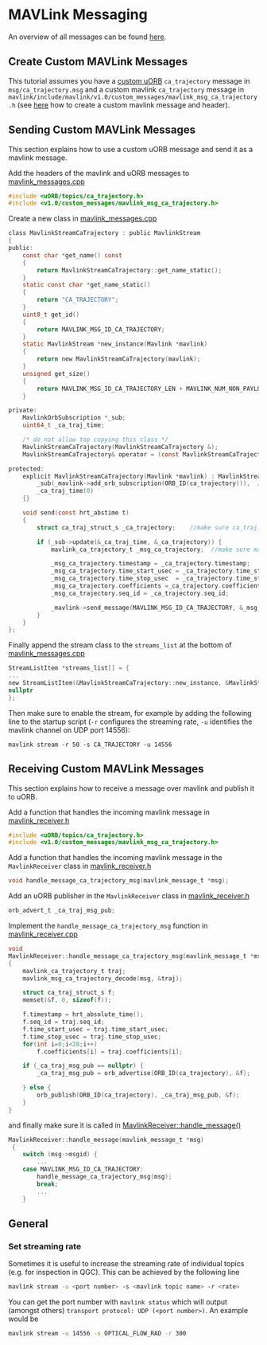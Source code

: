 # MAVLink Messaging
An overview of all messages can be found [here](http://mavlink.org/messages/common).
## Create Custom MAVLink Messages
This tutorial assumes you have a [custom uORB](advanced-uorb.md) `ca_trajectory`
message in `msg/ca_trajectory.msg` and a custom mavlink
`ca_trajectory` message in
`mavlink/include/mavlink/v1.0/custom_messages/mavlink_msg_ca_trajectory.h` (see
[here](http://qgroundcontrol.org/mavlink/create_new_mavlink_message) how to
create a custom mavlink message and header).

## Sending Custom MAVLink Messages
This section explains how to use a custom uORB message and send it as a mavlink
message.

Add the headers of the mavlink and uORB messages to
[mavlink_messages.cpp](https://github.com/PX4/Firmware/blob/master/src/modules/mavlink/mavlink_messages.cpp)

```C
#include <uORB/topics/ca_trajectory.h>
#include <v1.0/custom_messages/mavlink_msg_ca_trajectory.h>
```

Create a new class in [mavlink_messages.cpp](https://github.com/PX4/Firmware/blob/master/src/modules/mavlink/mavlink_messages.cpp#L2193)

```C
class MavlinkStreamCaTrajectory : public MavlinkStream
{
public:
    const char *get_name() const
	{
		return MavlinkStreamCaTrajectory::get_name_static();
	}
	static const char *get_name_static()
	{
		return "CA_TRAJECTORY";
	}
	uint8_t get_id()
	{
		return MAVLINK_MSG_ID_CA_TRAJECTORY;
	}
	static MavlinkStream *new_instance(Mavlink *mavlink)
	{
		return new MavlinkStreamCaTrajectory(mavlink);
	}
	unsigned get_size()
	{
		return MAVLINK_MSG_ID_CA_TRAJECTORY_LEN + MAVLINK_NUM_NON_PAYLOAD_BYTES;
	}

private:
	MavlinkOrbSubscription *_sub;
	uint64_t _ca_traj_time;

	/* do not allow top copying this class */
	MavlinkStreamCaTrajectory(MavlinkStreamCaTrajectory &);
	MavlinkStreamCaTrajectory& operator = (const MavlinkStreamCaTrajectory &);

protected:
	explicit MavlinkStreamCaTrajectory(Mavlink *mavlink) : MavlinkStream(mavlink),
		_sub(_mavlink->add_orb_subscription(ORB_ID(ca_trajectory))),  // make sure you enter the name of your uORB topic here
		_ca_traj_time(0)
	{}

	void send(const hrt_abstime t)
	{
		struct ca_traj_struct_s _ca_trajectory;    //make sure ca_traj_struct_s is the definition of your uORB topic

		if (_sub->update(&_ca_traj_time, &_ca_trajectory)) {
			mavlink_ca_trajectory_t _msg_ca_trajectory;  //make sure mavlink_ca_trajectory_t is the definition of your custom mavlink message

			_msg_ca_trajectory.timestamp = _ca_trajectory.timestamp;
			_msg_ca_trajectory.time_start_usec = _ca_trajectory.time_start_usec;
			_msg_ca_trajectory.time_stop_usec  = _ca_trajectory.time_stop_usec;
			_msg_ca_trajectory.coefficients =_ca_trajectory.coefficients;
			_msg_ca_trajectory.seq_id = _ca_trajectory.seq_id;

			_mavlink->send_message(MAVLINK_MSG_ID_CA_TRAJECTORY, &_msg_ca_trajectory);
		}
	}
};
```

Finally append the stream class to the `streams_list` at the bottom of
[mavlink_messages.cpp](https://github.com/PX4/Firmware/blob/master/src/modules/mavlink/mavlink_messages.cpp)

```C
StreamListItem *streams_list[] = {
...
new StreamListItem(&MavlinkStreamCaTrajectory::new_instance, &MavlinkStreamCaTrajectory::get_name_static),
nullptr
};
```

Then make sure to enable the stream, for example by adding the following line to
the startup script (`-r` configures the streaming rate, `-u` identifies the
mavlink channel on UDP port 14556):

```
mavlink stream -r 50 -s CA_TRAJECTORY -u 14556
```


## Receiving Custom MAVLink Messages
This section explains how to receive a message over mavlink and publish it to
uORB.

Add a function that handles the incoming mavlink message in
[mavlink_receiver.h](https://github.com/PX4/Firmware/blob/master/src/modules/mavlink/mavlink_receiver.h#L77)

```C
#include <uORB/topics/ca_trajectory.h>
#include <v1.0/custom_messages/mavlink_msg_ca_trajectory.h>
```

Add a function that handles the incoming mavlink message in the
`MavlinkReceiver` class in
[mavlink_receiver.h](https://github.com/PX4/Firmware/blob/master/src/modules/mavlink/mavlink_receiver.h#L140)

```C
void handle_message_ca_trajectory_msg(mavlink_message_t *msg);
```
Add an uORB publisher in the `MavlinkReceiver` class in
[mavlink_receiver.h](https://github.com/PX4/Firmware/blob/master/src/modules/mavlink/mavlink_receiver.h#L195)

```C
orb_advert_t _ca_traj_msg_pub;
```

Implement the `handle_message_ca_trajectory_msg` function in [mavlink_receiver.cpp](https://github.com/PX4/Firmware/blob/master/src/modules/mavlink/mavlink_receiver.cpp)

```C
void
MavlinkReceiver::handle_message_ca_trajectory_msg(mavlink_message_t *msg)
{
	mavlink_ca_trajectory_t traj;
	mavlink_msg_ca_trajectory_decode(msg, &traj);

	struct ca_traj_struct_s f;
	memset(&f, 0, sizeof(f));

	f.timestamp = hrt_absolute_time();
	f.seq_id = traj.seq_id;
	f.time_start_usec = traj.time_start_usec;
	f.time_stop_usec = traj.time_stop_usec;
	for(int i=0;i<28;i++)
		f.coefficients[i] = traj.coefficients[i];

	if (_ca_traj_msg_pub == nullptr) {
		_ca_traj_msg_pub = orb_advertise(ORB_ID(ca_trajectory), &f);

	} else {
		orb_publish(ORB_ID(ca_trajectory), _ca_traj_msg_pub, &f);
	}
}
```

and finally make sure it is called in [MavlinkReceiver::handle_message()](https://github.com/PX4/Firmware/blob/master/src/modules/mavlink/mavlink_receiver.cpp#L228)

```C
MavlinkReceiver::handle_message(mavlink_message_t *msg)
 {
 	switch (msg->msgid) {
        ...
	case MAVLINK_MSG_ID_CA_TRAJECTORY:
		handle_message_ca_trajectory_msg(msg);
		break;
		...
 	}
```
## General
### Set streaming rate
Sometimes it is useful to increase the streaming rate of individual topics (e.g. for inspection in QGC). This can be achieved by the following line
```sh
mavlink stream -u <port number> -s <mavlink topic name> -r <rate>
```
You can get the port number with ```mavlink status``` which will output (amongst others) ```transport protocol: UDP (<port number>)```. An example would be
```sh
mavlink stream -u 14556 -s OPTICAL_FLOW_RAD -r 300
```
